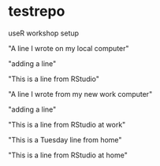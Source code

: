 # testrepo
useR workshop setup

"A line I wrote on my local computer" 

"adding a line" 

"This is a line from RStudio"

"A line I wrote from my new work computer" 

"adding a line" 

"This is a line from RStudio at work"

"This is a Tuesday line from home"

"This is a line from RStudio at home"